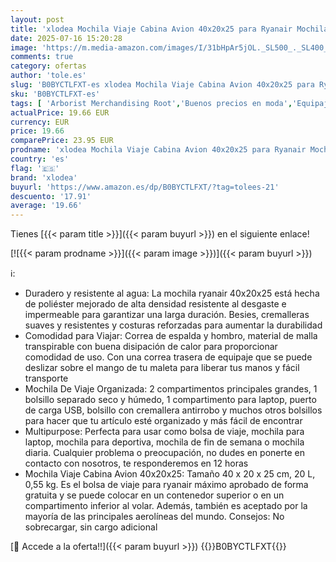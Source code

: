 ```yaml
---
layout: post
title: 'xlodea Mochila Viaje Cabina Avion 40x20x25 para Ryanair Mochila de Viaje para Avion Mujer Bolsa de Cabina Equipaje de Mano Mochila ryanair 40x20x25'
date: 2025-07-16 15:20:28
image: 'https://m.media-amazon.com/images/I/31bHpAr5jOL._SL500_._SL400_.jpg'
comments: true
category: ofertas
author: 'tole.es'
slug: 'B0BYCTLFXT-es xlodea Mochila Viaje Cabina Avion 40x20x25 para Ryanair...'
sku: 'B0BYCTLFXT-es'
tags: [ 'Arborist Merchandising Root','Buenos precios en moda','Equipaje de mano','Equipaje y accessorios de viaje','Los más valorados por los clientes','Luggage','Maletas y bolsas de viaje','Moda','Self Service','Special Features Stores','Travel Store','Wardrobe Essentials','Wardrobe Essentials - Luggage','c8538d25-3af9-48d3-aeff-5f3ce5572a36_0','c8538d25-3af9-48d3-aeff-5f3ce5572a36_1001','c8538d25-3af9-48d3-aeff-5f3ce5572a36_3801','c8538d25-3af9-48d3-aeff-5f3ce5572a36_5501','c8538d25-3af9-48d3-aeff-5f3ce5572a36_7601','c8538d25-3af9-48d3-aeff-5f3ce5572a36_873802','mochila','xlodea','🇪🇸', ]
actualPrice: 19.66 EUR
currency: EUR
price: 19.66
comparePrice: 23.95 EUR
prodname: 'xlodea Mochila Viaje Cabina Avion 40x20x25 para Ryanair Mochila de Viaje para Avion Mujer Bolsa de Cabina Equipaje de Mano Mochila ryanair 40x20x25'
country: 'es'
flag: '🇪🇸'
brand: 'xlodea'
buyurl: 'https://www.amazon.es/dp/B0BYCTLFXT/?tag=tolees-21'
descuento: '17.91'
average: '19.66'
---
```


Tienes [{{< param title >}}]({{< param buyurl >}}) en el siguiente enlace!

[![{{< param prodname >}}]({{< param image >}})]({{< param buyurl >}})

ℹ️:

- Duradero y resistente al agua: La mochila ryanair 40x20x25 está hecha de poliéster mejorado de alta densidad resistente al desgaste e impermeable para garantizar una larga duración. Besies, cremalleras suaves y resistentes y costuras reforzadas para aumentar la durabilidad
- Comodidad para Viajar: Correa de espalda y hombro, material de malla transpirable con buena disipación de calor para proporcionar comodidad de uso. Con una correa trasera de equipaje que se puede deslizar sobre el mango de tu maleta para liberar tus manos y fácil transporte
- Mochila De Viaje Organizada: 2 compartimentos principales grandes, 1 bolsillo separado seco y húmedo, 1 compartimento para laptop, puerto de carga USB, bolsillo con cremallera antirrobo y muchos otros bolsillos para hacer que tu artículo esté organizado y más fácil de encontrar
- Multipurpose: Perfecta para usar como bolsa de viaje, mochila para laptop, mochila para deportiva, mochila de fin de semana o mochila diaria. Cualquier problema o preocupación, no dudes en ponerte en contacto con nosotros, te responderemos en 12 horas
- Mochila Viaje Cabina Avion 40x20x25: Tamaño 40 x 20 x 25 cm, 20 L, 0,55 kg. Es el bolsa de viaje para ryanair máximo aprobado de forma gratuita y se puede colocar en un contenedor superior o en un compartimento inferior al volar. Además, también es aceptado por la mayoría de las principales aerolíneas del mundo. Consejos: No sobrecargar, sin cargo adicional

[🛒 Accede a la oferta!!]({{< param buyurl >}})
{{<world>}}B0BYCTLFXT{{</world>}}
